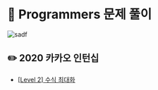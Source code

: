 # :book: Programmers 문제 풀이
![sadf](https://img.shields.io/github/languages/top/blucky8649/Programmers)
## :pencil2: 2020 카카오 인턴십
* [[Level 2] 수식 최대화](https://github.com/blucky8649/Programmers/tree/master/src/main/kotlin/Kakao_Internship_2020/%EC%88%98%EC%8B%9D%EC%B5%9C%EB%8C%80%ED%99%94)
